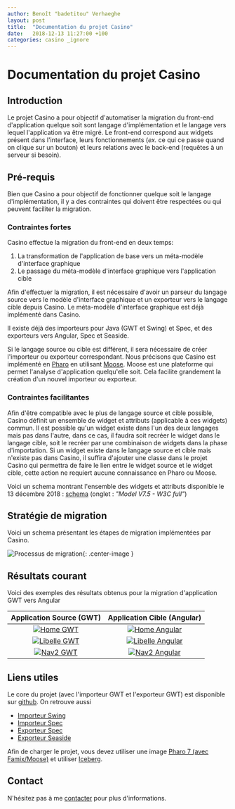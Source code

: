 ```yaml
---
author: Benoît "badetitou" Verhaeghe
layout: post
title:  "Documentation du projet Casino"
date:   2018-12-13 11:27:00 +100
categories: casino _ignore
---
```


# Documentation du projet Casino

## Introduction

Le projet Casino a pour objectif d'automatiser la migration du front-end d'application quelque soit sont langage d'implémentation et
    le langage vers lequel l'application va être migré.
Le front-end correspond aux widgets présent dans l'interface,
    leurs fonctionnements (*ex.* ce qui ce passe quand on clique sur un bouton)
    et leurs relations avec le back-end (requêtes à un serveur si besoin).

## Pré-requis

Bien que Casino a pour objectif de fonctionner quelque soit le langage d'implémentation,
    il y a des contraintes qui doivent être respectées ou qui peuvent faciliter la migration.

### Contraintes fortes

Casino effectue la migration du front-end en deux temps:

1. La transformation de l'application de base vers un méta-modèle d'interface graphique
2. Le passage du méta-modèle d'interface graphique vers l'application cible

Afin d'effectuer la migration, il est nécessaire d'avoir un parseur du langage source vers le modèle d'interface graphique et
    un exporteur vers le langage cible depuis Casino.
Le méta-modèle d'interface graphique est déjà implémenté dans Casino.

Il existe déjà des importeurs pour Java (GWT et Swing) et Spec, et des exporteurs vers Angular, Spec et Seaside.

Si le langage source ou cible est différent, il sera nécessaire de créer l'importeur ou exporteur correspondant.
Nous précisons que Casino est implémenté en [Pharo](http://pharo.org) en utilisant [Moose](http://www.moosetechnology.org/).
Moose est une plateforme qui permet l'analyse d'application quelqu'elle soit.
Cela facilite grandement la création d'un nouvel importeur ou exporteur.

### Contraintes facilitantes

Afin d'être compatible avec le plus de langage source et cible possible,
    Casino définit un ensemble de widget et attributs (applicable à ces widgets) commun.
Il est possible qu'un widget existe dans l'un des deux langages mais pas dans l'autre,
    dans ce cas, il faudra soit recréer le widget dans le langage cible,
    soit le recréer par une combinaison de widgets dans la phase d'importation.
Si un widget existe dans le langage source et cible mais n'existe pas dans Casino,
    il suffira d'ajouter une classe dans le projet Casino qui permettra de faire le lien entre le widget source et le widget cible,
    cette action ne requiert aucune connaissance en Pharo ou Moose.

Voici un schema montrant l'ensemble des widgets et attributs disponible le 13 décembre 2018 : [schema](https://www.lucidchart.com/documents/view/e9fa7fef-f06f-4307-b5e8-bbb702164e75) (onglet : *"Model V7.5 - W3C full"*)

## Stratégie de migration

Voici un schema présentant les étapes de migration implémentées par Casino.

![Processus de migration](../img/migrationProcessFR.png){: .center-image }

## Résultats courant

Voici des exemples des résultats obtenus pour la migration d'application GWT vers Angular

|                         Application Source (GWT)                         |                             Application Cible (Angular)                              |
| :----------------------------------------------------------------------: | :----------------------------------------------------------------------------------: |
|     [![Home GWT](../img/cmp/gwt/home.png)](../img/cmp/gwt/home.png)      |     [![Home Angular](../img/cmp/angular/home.png)](../img/cmp/angular/home.png)      |
| [![Libelle GWT](../img/cmp/gwt/libelle.png)](../img/cmp/gwt/libelle.png) | [![Libelle Angular](../img/cmp/angular/libelle.png)](../img/cmp/angular/libelle.png) |
|     [![Nav2 GWT](../img/cmp/gwt/nav2.png)](../img/cmp/gwt/nav2.png)      |     [![Nav2 Angular](../img/cmp/angular/nav2.png)](../img/cmp/angular/nav2.png)      |

## Liens utiles

Le core du projet (avec l'importeur GWT et l'exporteur GWT) est disponible sur [github](https://github.com/badetitou/BL-ToolKit).
On retrouve aussi

* [Importeur Swing](https://github.com/badetitou/Casino-Swing-Importer)
* [Importeur Spec](https://github.com/badetitou/Casino-Spec-Importer)
* [Exporteur Spec](https://github.com/badetitou/Casino-Spec-Exporter)
* [Exporteur Seaside](https://github.com/badetitou/BL-Model-Seaside-Exporter)

Afin de charger le projet, vous devez utiliser une image [Pharo 7 (avec Famix/Moose)](https://github.com/pharo-project/pharo) et utiliser [Iceberg](https://github.com/pharo-vcs/iceberg).

## Contact

N'hésitez pas à me [contacter](mailto:badetitou@gmail.com) pour plus d'informations.
